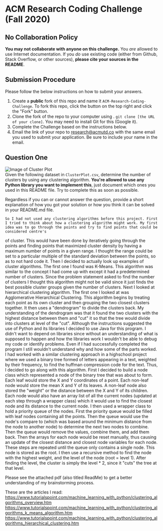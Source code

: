# ACM Research Coding Challenge (Fall 2020)

## No Collaboration Policy

**You may not collaborate with anyone on this challenge.** You _are_ allowed to use Internet documentation. If you _do_ use existing code (either from Github, Stack Overflow, or other sources), **please cite your sources in the README**.

## Submission Procedure

Please follow the below instructions on how to submit your answers.

1. Create a **public** fork of this repo and name it `ACM-Research-Coding-Challenge`. To fork this repo, click the button on the top right and click the "Fork" button.
2. Clone the fork of the repo to your computer using . `git clone [the URL of your clone]`. You may need to install Git for this (Google it).
3. Complete the Challenge based on the instructions below.
4. Email the link of your repo to research@acmutd.co with the same email you used to submit your application. Be sure to include your name in the email.

## Question One

![Image of Cluster Plot](ClusterPlot.png)
<br/>
Given the following dataset in `ClusterPlot.csv`, determine the number of clusters by using any clustering algorithm. **You're allowed to use any Python library you want to implement this**, just document which ones you used in this README file. Try to complete this as soon as possible.

Regardless if you can or cannot answer the question, provide a short explanation of how you got your solution or how you think it can be solved in your README.md file.

	So I had not used any clustering algorithms before this project. First I tried to think about how a clustering algorithm might work. My first idea was to go through the points and try to find points that could be considered centre's
of cluster. This would have been done by iteratively going through the points and finding points that maximized cluster density by having a maximum number of points in a given range. I thought the range could be set to a particular
multiple of the standard deviation between the points, so as to not hard code it. 
	Then I decided to actually look up examples of cluster algorithms. The first one I found was K-Means. This algorithm was similar to the concept I had come up with except it had a predetermined number of clusters. Since the problem 
statement asked to find the number of clusters I thought this algorithm might not be valid since it just finds the best possible cluster groups given the number of clusters. Next I looked at hierarchical clustering algorithm. 
The first one I looked at was Agglomerative Hierarchical Clustering. This algorithm begins by treating each point as its own cluster and then grouping the two closest clusters together. It then uses a "dendrogram" to divide the 
clusters back. My understanding of the dendrogram was that it found the two clusters with the highest distance between them and "cut" it so that the tree would divide into clusters at level of the "cut". 
	Although the instructions suggested the use of Python and its libraries I decided to use Java for this program. I didn't want to depend on libraries since without an understanding of what is supposed to happen and how the 
libraries work I wouldn't be able to debug my code or identify problems. Even if I had successfully completed the program I still wouldn't understand why and how some of the parts worked.
	I had worked with a similar clustering approach in a highschool project where we used a binary tree formed of letters appearing in a text, weighted by their frequency, to find the huffman compression code for the text. Thus, I 
decided to go along with this algorithm. First I decided to build a node class which represented a node of the binary tree that was about to form. Each leaf would store the X and Y coordinates of a point. Each non-leaf node would 
store the mean X and Y of its leaves. A non-leaf node also stored the "weight" or the distance between the X and Y of its children. Each node would also have an array list of all the current nodes (updated at each step through a wrapper class)
which it would use to find the closest node and its distance to the current node. I then used a wrapper class to hold a priority queue of the nodes. First the priority queue would be filled with leaf nodes containing all the points. 
Then the queue would use the node's compare to (which was based around the minimum distance from the node to another node) to determine the next two nodes to combine. Then the queue would remove the values, combine them, and add them
back. Then the arrays for each node would be reset manually, thus causing an update of the closest distance and closest node variables for each node. These steps are repeated until the queue only contains a single node. This node is
stored as the root. I then use a recursive method to find the node with the highest weight, and the level of the node (root = level 1). After finding the level, the cluster is simply the level * 2, since it "cuts" the tree at that level.

Please see the attached pdf (also titled ReadMe) to get a better understanding of my brainstorming process.

These are the articles I read:
https://www.tutorialspoint.com/machine_learning_with_python/clustering_algorithms_overview.htm
https://www.tutorialspoint.com/machine_learning_with_python/clustering_algorithms_k_means_algorithm.htm
https://www.tutorialspoint.com/machine_learning_with_python/clustering_algorithms_hierarchical_clustering.htm